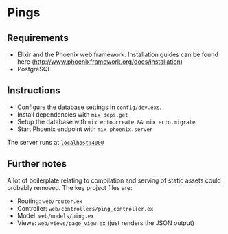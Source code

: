 # Pings

## Requirements
  * Elixir and the Phoenix web framework. Installation guides can be found here (http://www.phoenixframework.org/docs/installation)
  * PostgreSQL

## Instructions
  * Configure the database settings in `config/dev.exs`.
  * Install dependencies with `mix deps.get`
  * Setup the database with `mix ecto.create && mix ecto.migrate`
  * Start Phoenix endpoint with `mix phoenix.server`

The server runs at [`localhost:4000`](http://localhost:4000)

## Further notes
A lot of boilerplate relating to compilation and serving of static assets could probably removed.
The key project files are:
  * Routing: `web/router.ex`
  * Controller: `web/controllers/ping_controller.ex`
  * Model: `web/models/ping.ex`
  * Views: `web/views/page_view.ex` (just renders the JSON output)  
